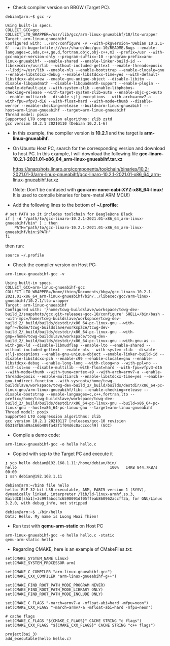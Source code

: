 - Check compiler version on BBGW (Target PC). 
```
debian@arm:~$ gcc -v

Using built-in specs.
COLLECT_GCC=gcc
COLLECT_LTO_WRAPPER=/usr/lib/gcc/arm-linux-gnueabihf/10/lto-wrapper
Target: arm-linux-gnueabihf
Configured with: ../src/configure -v --with-pkgversion='Debian 10.2.1-6' --with-bugurl=file:///usr/share/doc/gcc-10/README.Bugs --enable-languages=c,ada,c++,go,d,fortran,objc,obj-c++,m2 --prefix=/usr --with-gcc-major-version-only --program-suffix=-10 --program-prefix=arm-linux-gnueabihf- --enable-shared --enable-linker-build-id --libexecdir=/usr/lib --without-included-gettext --enable-threads=posix --libdir=/usr/lib --enable-nls --enable-bootstrap --enable-clocale=gnu --enable-libstdcxx-debug --enable-libstdcxx-time=yes --with-default-libstdcxx-abi=new --enable-gnu-unique-object --disable-libitm --disable-libquadmath --disable-libquadmath-support --enable-plugin --enable-default-pie --with-system-zlib --enable-libphobos-checking=release --with-target-system-zlib=auto --enable-objc-gc=auto --enable-multiarch --disable-sjlj-exceptions --with-arch=armv7-a --with-fpu=vfpv3-d16 --with-float=hard --with-mode=thumb --disable-werror --enable-checking=release --build=arm-linux-gnueabihf --host=arm-linux-gnueabihf --target=arm-linux-gnueabihf
Thread model: posix
Supported LTO compression algorithms: zlib zstd
gcc version 10.2.1 20210110 (Debian 10.2.1-6) 

```

- In this example, the compiler version is **10.2.1** and the target is **arm-linux-gnueabihf**.

- On Ubuntu Host PC, search for the corresponding version and download to host PC. In this example, I will download the following file **gcc-linaro-10.2.1-2021.01-x86_64_arm-linux-gnueabihf.tar.xz**
    
    https://snapshots.linaro.org/components/toolchain/binaries/10.2-2021.01-3/arm-linux-gnueabihf/gcc-linaro-10.2.1-2021.01-x86_64_arm-linux-gnueabihf.tar.xz

    (Note: Don't be confused with **gcc-arm-none-eabi-XYZ-x86_64-linux**! It is used to compile binaries for bare-metal ARM MCU!)

- Add the following lines to the bottom of **~/.profile**:

```
# set PATH so it includes toolchain for BeagleBone Black
if [ -d "/path/to/gcc-linaro-10.2.1-2021.01-x86_64_arm-linux-gnueabihf/bin" ] ; then
    PATH="path/to/gcc-linaro-10.2.1-2021.01-x86_64_arm-linux-gnueabihf/bin:$PATH"
fi

```

then run:

```
source ~/.profile
```


- Check the compiler version on Host PC: 

```
arm-linux-gnueabihf-gcc -v

Using built-in specs.
COLLECT_GCC=arm-linux-gnueabihf-gcc
COLLECT_LTO_WRAPPER=/home/thien/Documents/bbgw/gcc-linaro-10.2.1-2021.01-x86_64_arm-linux-gnueabihf/bin/../libexec/gcc/arm-linux-gnueabihf/10.2.1/lto-wrapper
Target: arm-linux-gnueabihf
Configured with: '/home/tcwg-buildslave/workspace/tcwg-dev-build_2/snapshots/gcc.git~releases~gcc-10/configure' SHELL=/bin/bash --with-mpc=/home/tcwg-buildslave/workspace/tcwg-dev-build_2/_build/builds/destdir/x86_64-pc-linux-gnu --with-mpfr=/home/tcwg-buildslave/workspace/tcwg-dev-build_2/_build/builds/destdir/x86_64-pc-linux-gnu --with-gmp=/home/tcwg-buildslave/workspace/tcwg-dev-build_2/_build/builds/destdir/x86_64-pc-linux-gnu --with-gnu-as --with-gnu-ld --disable-libmudflap --enable-lto --enable-shared --without-included-gettext --enable-nls --with-system-zlib --disable-sjlj-exceptions --enable-gnu-unique-object --enable-linker-build-id --disable-libstdcxx-pch --enable-c99 --enable-clocale=gnu --enable-libstdcxx-debug --enable-long-long --with-cloog=no --with-ppl=no --with-isl=no --disable-multilib --with-float=hard --with-fpu=vfpv3-d16 --with-mode=thumb --with-tune=cortex-a9 --with-arch=armv7-a --enable-threads=posix --enable-multiarch --enable-libstdcxx-time=yes --enable-gnu-indirect-function --with-sysroot=/home/tcwg-buildslave/workspace/tcwg-dev-build_2/_build/builds/destdir/x86_64-pc-linux-gnu/arm-linux-gnueabihf/libc --enable-checking=release --disable-bootstrap --enable-languages=c,c++,fortran,lto --prefix=/home/tcwg-buildslave/workspace/tcwg-dev-build_2/_build/builds/destdir/x86_64-pc-linux-gnu --build=x86_64-pc-linux-gnu --host=x86_64-pc-linux-gnu --target=arm-linux-gnueabihf
Thread model: posix
Supported LTO compression algorithms: zlib
gcc version 10.2.1 20210117 [releases/gcc-10 revision 05318fb8a89a166b489fa42f1f04d6c0accccc49] (GCC) 

```

- Compile a demo code:

```
arm-linux-gnueabihf-gcc -o hello hello.c
```

- Copied with scp to the Target PC and execute it

```
❯ scp hello debian@192.168.1.11:/home/debian/bin/
hello                                         100%   14KB 844.7KB/s   00:00    
❯ ssh debian@192.168.1.11
```

```
debian@arm:~/bin$ file hello
hello: ELF 32-bit LSB executable, ARM, EABI5 version 1 (SYSV), dynamically linked, interpreter /lib/ld-linux-armhf.so.3, BuildID[sha1]=3c99fabcc4c6598091df05ffeab860962accff3a, for GNU/Linux 3.2.0, with debug_info, not stripped

debian@arm:~$ ./bin/hello
Data: Hello. My name is Luong Hoai Thien!
```

- Run test with **qemu-arm-static** on Host PC

```
arm-linux-gnueabihf-gcc -o hello hello.c -static
qemu-arm-static hello
```

- Regarding CMAKE, here is an example of CMakeFiles.txt:

```
set(CMAKE_SYSTEM_NAME Linux)
set(CMAKE_SYSTEM_PROCESSOR arm)

set(CMAKE_C_COMPILER "arm-linux-gnueabihf-gcc")
set(CMAKE_CXX_COMPILER "arm-linux-gnueabihf-g++")

set(CMAKE_FIND_ROOT_PATH_MODE_PROGRAM NEVER)
set(CMAKE_FIND_ROOT_PATH_MODE_LIBRARY ONLY)
set(CMAKE_FIND_ROOT_PATH_MODE_INCLUDE ONLY)

set(CMAKE_C_FLAGS "-march=armv7-a -mfloat-abi=hard -mfpu=neon")
set(CMAKE_CXX_FLAGS "-march=armv7-a -mfloat-abi=hard -mfpu=neon")

# cache flags
set(CMAKE_C_FLAGS "${CMAKE_C_FLAGS}" CACHE STRING "c flags")
set(CMAKE_CXX_FLAGS "${CMAKE_CXX_FLAGS}" CACHE STRING "c++ flags")

project(bai_3)
add_executable(hello hello.c)
```
